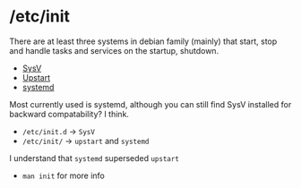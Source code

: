 # /etc/init

There are at least three systems in debian family (mainly) that start, stop and handle tasks and services on the startup, shutdown.

- [SysV](https://www.cyberciti.biz/tips/linux-write-sys-v-init-script-to-start-stop-service.html)
- [Upstart](http://upstart.ubuntu.com/index.html)
- [systemd](https://wiki.debian.org/systemd)

Most currently used is systemd, although you can still find SysV installed for backward compatability? I think. 

- `/etc/init.d` -> `SysV`
- `/etc/init/` -> `upstart` and `systemd`

I understand that `systemd` superseded `upstart`

- `man init` for more info

